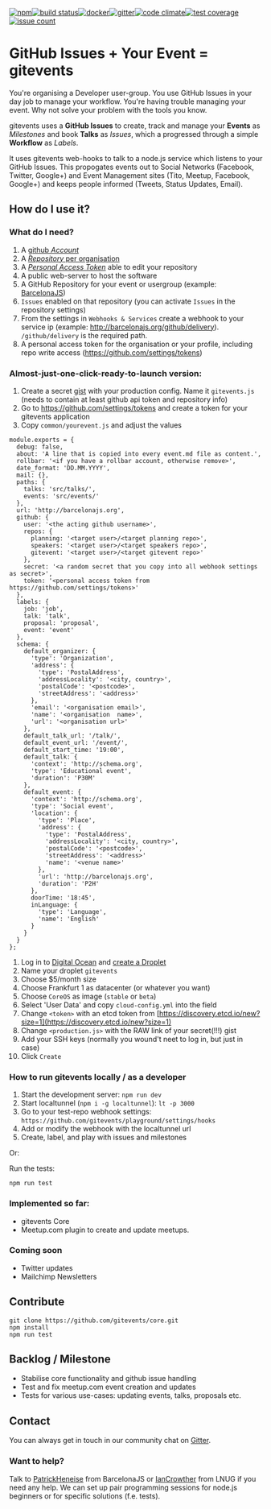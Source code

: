 [![npm](https://img.shields.io/npm/v/gitevents.svg)](https://www.npmjs.com/package/gitevents)[![build status](https://travis-ci.org/gitevents/core.svg)](https://travis-ci.org/gitevents/core)[![docker](https://quay.io/repository/gitevents/gitevents/status "Docker Repository on Quay")](https://quay.io/repository/gitevents/gitevents)[![gitter](https://badges.gitter.im/Join%20Chat.svg)](https://gitter.im/gitevents/core)[![code climate](https://codeclimate.com/github/gitevents/core/badges/gpa.svg)](https://codeclimate.com/github/gitevents/core)[![test coverage](https://codeclimate.com/github/gitevents/core/badges/coverage.svg)](https://codeclimate.com/github/gitevents/core/coverage)[![issue count](https://codeclimate.com/github/gitevents/core/badges/issue_count.svg)](https://codeclimate.com/github/gitevents/core)

# GitHub Issues + Your Event = gitevents
You're organising a Developer user-group. You use GitHub Issues in your day job to manage your workflow.  You're having trouble managing your event.  Why not solve your problem with the tools you know.  

gitevents uses a **GitHub Issues** to create, track and manage your **Events** as _Milestones_ and book **Talks** as _Issues_, which a progressed through a simple **Workflow** as _Labels_.

It uses gitevents web-hooks to talk to a node.js service which listens to your GitHub Issues.  This propogates events out to Social Networks (Facebook, Twitter, Google+) and Event Management sites (Tito, Meetup, Facebook, Google+) and keeps people informed (Tweets, Status Updates, Email).

## How do I use it?
### What do I need?

1. A [github _Account_](https://github.com/join)
1. A [_Repository_ per organisation](https://github.com/new)
1. A [_Personal Access Token_](https://github.com/settings/tokens/new) able to edit your repository
1. A public web-server to host the software
1. A GitHub Repository for your event or usergroup (example: [BarcelonaJS](https://github.com/BarcelonaJS/BarcelonaJS))
1. `Issues` enabled on that repository (you can activate `Issues` in the repository settings)
1. From the settings in `Webhooks & Services` create a webhook to your service ip (example: http://barcelonajs.org/github/delivery). `/github/delivery` is the required path.
1. A personal access token for the organisation or your profile, including repo write access (https://github.com/settings/tokens)


### Almost-just-one-click-ready-to-launch version:

1. Create a secret [gist](https://gist.github.com) with your production config. Name it `gitevents.js` (needs to contain at least github api token and repository info)
  1. Go to https://github.com/settings/tokens and create a token for your gitevents application
  1. Copy `common/yourevent.js` and adjust the values
  ```
  module.exports = {
    debug: false,
    about: 'A line that is copied into every event.md file as content.',
    rollbar: '<if you have a rollbar account, otherwise remove>',
    date_format: 'DD.MM.YYYY',
    mail: {},
    paths: {
      talks: 'src/talks/',
      events: 'src/events/'
    },
    url: 'http://barcelonajs.org',
    github: {
      user: '<the acting github username>',
      repos: {
        planning: '<target user>/<target planning repo>',
        speakers: '<target user>/<target speakers repo>',
        gitevent: '<target user>/<target gitevent repo>'
      },
      secret: '<a random secret that you copy into all webhook settings as secret>',
      token: '<personal access token from https://github.com/settings/tokens>'
    },
    labels: {
      job: 'job',
      talk: 'talk',
      proposal: 'proposal',
      event: 'event'
    },
    schema: {
      default_organizer: {
        'type': 'Organization',
        'address': {
          'type': 'PostalAddress',
          'addressLocality': '<city, country>',
          'postalCode': '<postcode>',
          'streetAddress': '<address>'
        },
        'email': '<organisation email>',
        'name': '<organisation  name>',
        'url': '<organisation url>'
      },
      default_talk_url: '/talk/',
      default_event_url: '/event/',
      default_start_time: '19:00',
      default_talk: {
        'context': 'http://schema.org',
        'type': 'Educational event',
        'duration': 'P30M'
      },
      default_event: {
        'context': 'http://schema.org',
        'type': 'Social event',
        'location': {
          'type': 'Place',
          'address': {
            'type': 'PostalAddress',
            'addressLocality': '<city, country>',
            'postalCode': '<postcode>',
            'streetAddress': '<address>'
            'name': '<venue name>'
          },
          'url': 'http://barcelonajs.org',
          'duration': 'P2H'
        },
        doorTime: '18:45',
        inLanguage: {
          'type': 'Language',
          'name': 'English'
        }
      }
    }
  };
  ```
  
1. Log in to [Digital Ocean](https://www.digitalocean.com) and [create a Droplet](https://cloud.digitalocean.com/droplets/new)
1. Name your droplet `gitevents`
1. Choose $5/month size
1. Choose Frankfurt 1 as datacenter (or whatever you want)
1. Choose `CoreOS` as image (`stable` or `beta`)
1. Select 'User Data' and copy `cloud-config.yml` into the field
1. Change `<token>` with an etcd token from [https://discovery.etcd.io/new?size=1](https://discovery.etcd.io/new?size=1)
1. Change `<production.js>` with the RAW link of your secret(!!!) gist
1. Add your SSH keys (normally you wound't neet to log in, but just in case)
1. Click `Create`


### How to run gitevents locally / as a developer

1. Start the development server: `npm run dev`
2. Start localtunnel (`npm i -g localtunnel`): `lt -p 3000`
3. Go to your test-repo webhook settings: `https://github.com/gitevents/playground/settings/hooks`
4. Add or modify the webhook with the localtunnel url
5. Create, label, and play with issues and milestones

Or:

Run the tests:

    npm run test

### Implemented so far:
- gitevents Core
- Meetup.com plugin to create and update meetups.

### Coming soon
- Twitter updates
- Mailchimp Newsletters



## Contribute

    git clone https://github.com/gitevents/core.git
    npm install
    npm run test

## Backlog / Milestone
- Stabilise core functionality and github issue handling
- Test and fix meetup.com event creation and updates
- Tests for various use-cases: updating events, talks, proposals etc.


## Contact

You can always get in touch in our community chat on [Gitter](https://gitter.im/gitevents/core).

### Want to help?

Talk to [PatrickHeneise](https://twitter.com/PatrickHeneise) from BarcelonaJS or [IanCrowther](htts://twitter.com/iancrowther) from LNUG if you need any help. We can set up pair programming sessions for node.js beginners or for specific solutions (f.e. tests).
